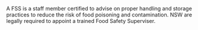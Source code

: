 A FSS is a staff member certified to advise on proper handling and storage practices to reduce the risk of food poisoning and contamination. NSW are legally required to appoint a trained Food Safety Superviser.
